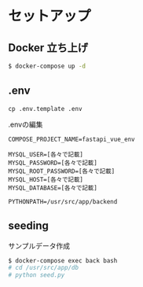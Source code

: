 # セットアップ

## Docker 立ち上げ

```sh
$ docker-compose up -d
```

## .env

```
cp .env.template .env
```

.envの編集

```
COMPOSE_PROJECT_NAME=fastapi_vue_env

MYSQL_USER=[各々で記載]
MYSQL_PASSWORD=[各々で記載]
MYSQL_ROOT_PASSWORD=[各々で記載]
MYSQL_HOST=[各々で記載]
MYSQL_DATABASE=[各々で記載]

PYTHONPATH=/usr/src/app/backend
```

## seeding
サンプルデータ作成

```sh
$ docker-compose exec back bash
# cd /usr/src/app/db
# python seed.py
```
